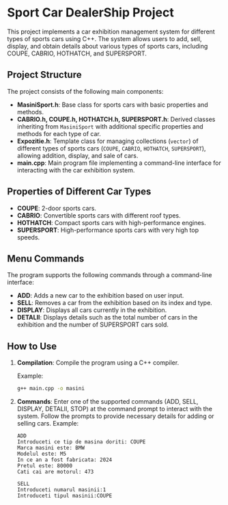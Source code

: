 # Sport Car DealerShip Project

This project implements a car exhibition management system for different types of sports cars using C++. The system allows users to add, sell, display, and obtain details about various types of sports cars, including COUPE, CABRIO, HOTHATCH, and SUPERSPORT.

## Project Structure

The project consists of the following main components:

- **MasiniSport.h**: Base class for sports cars with basic properties and methods.
- **CABRIO.h, COUPE.h, HOTHATCH.h, SUPERSPORT.h**: Derived classes inheriting from `MasiniSport` with additional specific properties and methods for each type of car.
- **Expozitie.h**: Template class for managing collections (`vector`) of different types of sports cars (`COUPE`, `CABRIO`, `HOTHATCH`, `SUPERSPORT`), allowing addition, display, and sale of cars.
- **main.cpp**: Main program file implementing a command-line interface for interacting with the car exhibition system.

## Properties of Different Car Types

- **COUPE**: 2-door sports cars.
- **CABRIO**: Convertible sports cars with different roof types.
- **HOTHATCH**: Compact sports cars with high-performance engines.
- **SUPERSPORT**: High-performance sports cars with very high top speeds.

## Menu Commands

The program supports the following commands through a command-line interface:

- **ADD**: Adds a new car to the exhibition based on user input.
- **SELL**: Removes a car from the exhibition based on its index and type.
- **DISPLAY**: Displays all cars currently in the exhibition.
- **DETALII**: Displays details such as the total number of cars in the exhibition and the number of SUPERSPORT cars sold.

## How to Use

1. **Compilation**: Compile the program using a C++ compiler.
   
   Example:
   ```bash
   g++ main.cpp -o masini
1. **Commands**: Enter one of the supported commands (ADD, SELL, DISPLAY, DETALII, STOP) at the command prompt to interact with the system. Follow the prompts to provide necessary details for adding or selling cars.
Example:
   ```plaintext
   ADD
   Introduceti ce tip de masina doriti: COUPE
   Marca masini este: BMW
   Modelul este: M5
   In ce an a fost fabricata: 2024
   Pretul este: 80000
   Cati cai are motorul: 473

   SELL
   Introduceti numarul masinii:1
   Introduceti tipul masinii:COUPE
